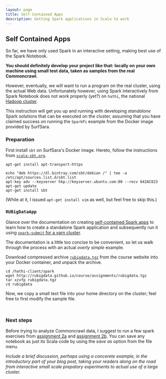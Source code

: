```yaml
---
layout: page
title: Self Contained Apps 
description: Getting Spark applications in Scala to work
---
```


## Self Contained Apps

So far, we have only used Spark in an interactive setting, making best use of the Spark Notebook.

**You should definitely develop your project like that:
locally on your own machine using small test data, taken as samples from the real Commoncrawl.**

However, eventually, we will want to run a program on the real cluster, using the actual Web data.
Unfortunately however, using Spark interactively from Spark Notebook does not
work properly (yet?) on `hathi`, the national [Hadoop cluster](https://userinfo.surfsara.nl/systems/hadoop/description).

This instruction will get you up and running with developing _standalone_ Spark solutions that can be
executed on the cluster, assuming that you have claimed success on running the `SparkPi` example from
the Docker image provided by SurfSara.

### Preparation

First install `sbt` on SurfSara's Docker image.
Hereto, follow the instructions from [`scala-sbt.org`](http://www.scala-sbt.org/0.13/docs/Installing-sbt-on-Linux.html).

```
apt-get install apt-transport-https

echo "deb https://dl.bintray.com/sbt/debian /" | tee -a /etc/apt/sources.list.d/sbt.list
apt-key adv --keyserver hkp://keyserver.ubuntu.com:80 --recv 642AC823
apt-get update
apt-get install sbt
```

(While at it, I issued `apt-get install vim` as well, but feel free to skip this.)

### `RUBigDataApp`

Glance over the documentation on creating [self-contained Spark apps](http://spark.apache.org/docs/1.6.1/quick-start.html#self-contained-applications)
to learn how to create a standalone Spark application and subsequently run it using 
[`spark-submit` for a yarn cluster](http://spark.apache.org/docs/1.6.1/running-on-yarn.html#launching-spark-on-yarn).

The documentation is a little too concise to be convenient, so let us walk through the process with an actual _overly simple_ example.

Download compressed archive [`rubigdata.tgz`](rubigdata.tgz) from the course website into your Docker container, and unpack the archive.

```
cd /hathi-client/spark
wget http://rubigdata.github.io/course/assignments/rubigdata.tgz
tar xzvfp rubigdata.tgz
cd rubigdata
```

Now, we copy a small text file into your home directory on the cluster; feel free to first modify the sample file.

```


```





### Next steps

Before trying to analyze Commoncrawl data, I suggest to run a few spark exercises from [assignment 2a](A2a-spark-101.md) 
and [assignment 2b](A2b-execution-model.md). You can save any notebook as just its Scala code by using the _save as_ option
from the file menu.

_Include a brief discussion, perhaps using a concerete example, in the introductory part of your blog post, 
taking your readers along on the road from interactive small scale prepatory experiments to actual use of a large cluster._
